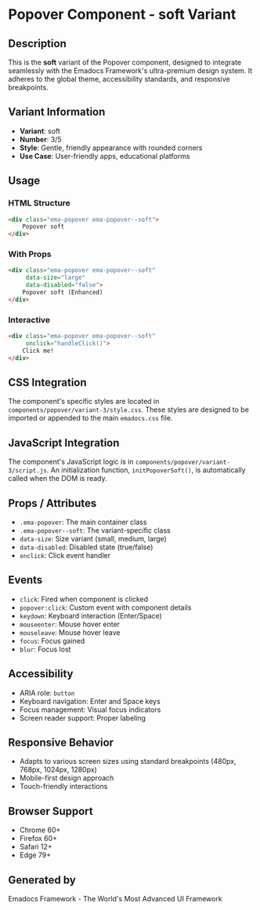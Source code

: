 # Popover Component - soft Variant

## Description
This is the **soft** variant of the Popover component, designed to integrate seamlessly with the Emadocs Framework's ultra-premium design system. It adheres to the global theme, accessibility standards, and responsive breakpoints.

## Variant Information
- **Variant**: soft
- **Number**: 3/5
- **Style**: Gentle, friendly appearance with rounded corners
- **Use Case**: User-friendly apps, educational platforms

## Usage

### HTML Structure
```html
<div class="ema-popover ema-popover--soft">
    Popover soft
</div>
```

### With Props
```html
<div class="ema-popover ema-popover--soft" 
     data-size="large" 
     data-disabled="false">
    Popover soft (Enhanced)
</div>
```

### Interactive
```html
<div class="ema-popover ema-popover--soft" 
     onclick="handleClick()">
    Click me!
</div>
```

## CSS Integration
The component's specific styles are located in `components/popover/variant-3/style.css`. These styles are designed to be imported or appended to the main `emadocs.css` file.

## JavaScript Integration
The component's JavaScript logic is in `components/popover/variant-3/script.js`. An initialization function, `initPopoverSoft()`, is automatically called when the DOM is ready.

## Props / Attributes
- `.ema-popover`: The main container class
- `.ema-popover--soft`: The variant-specific class
- `data-size`: Size variant (small, medium, large)
- `data-disabled`: Disabled state (true/false)
- `onclick`: Click event handler

## Events
- `click`: Fired when component is clicked
- `popover:click`: Custom event with component details
- `keydown`: Keyboard interaction (Enter/Space)
- `mouseenter`: Mouse hover enter
- `mouseleave`: Mouse hover leave
- `focus`: Focus gained
- `blur`: Focus lost

## Accessibility
- ARIA role: `button`
- Keyboard navigation: Enter and Space keys
- Focus management: Visual focus indicators
- Screen reader support: Proper labeling

## Responsive Behavior
- Adapts to various screen sizes using standard breakpoints (480px, 768px, 1024px, 1280px)
- Mobile-first design approach
- Touch-friendly interactions

## Browser Support
- Chrome 60+
- Firefox 60+
- Safari 12+
- Edge 79+

## Generated by
Emadocs Framework - The World's Most Advanced UI Framework
